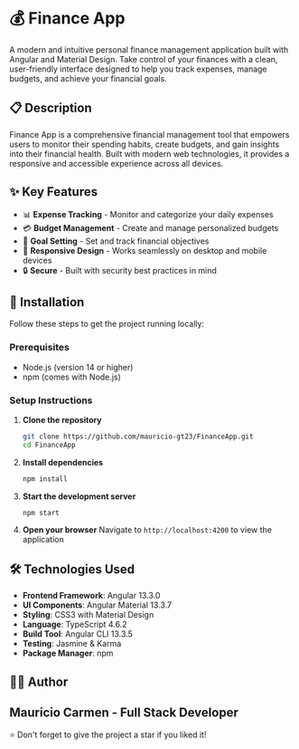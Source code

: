 # 💰 Finance App

A modern and intuitive personal finance management application built with Angular and Material Design. Take control of your finances with a clean, user-friendly interface designed to help you track expenses, manage budgets, and achieve your financial goals.

## 📋 Description

Finance App is a comprehensive financial management tool that empowers users to monitor their spending habits, create budgets, and gain insights into their financial health. Built with modern web technologies, it provides a responsive and accessible experience across all devices.

## ✨ Key Features

- 📊 **Expense Tracking** - Monitor and categorize your daily expenses
- 💳 **Budget Management** - Create and manage personalized budgets
- 🎯 **Goal Setting** - Set and track financial objectives
- 📱 **Responsive Design** - Works seamlessly on desktop and mobile devices
- 🔒 **Secure** - Built with security best practices in mind

## 🚀 Installation

Follow these steps to get the project running locally:

### Prerequisites
- Node.js (version 14 or higher)
- npm (comes with Node.js)

### Setup Instructions

1. **Clone the repository**
   ```bash
   git clone https://github.com/mauricio-gt23/FinanceApp.git
   cd FinanceApp
   ```

2. **Install dependencies**
   ```bash
   npm install
   ```

3. **Start the development server**
   ```bash
   npm start
   ```

4. **Open your browser**
   Navigate to `http://localhost:4200` to view the application

## 🛠️ Technologies Used

- **Frontend Framework**: Angular 13.3.0
- **UI Components**: Angular Material 13.3.7
- **Styling**: CSS3 with Material Design
- **Language**: TypeScript 4.6.2
- **Build Tool**: Angular CLI 13.3.5
- **Testing**: Jasmine & Karma
- **Package Manager**: npm

## 👨‍💻 Author

**Mauricio Carmen - Full Stack Developer** 
---

⭐ Don't forget to give the project a star if you liked it!